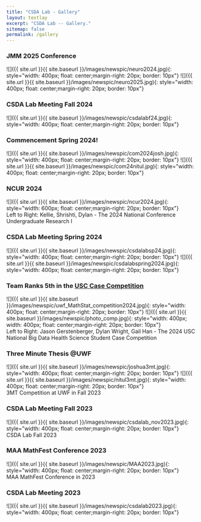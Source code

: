 ```yaml
---
title: "CSDA Lab - Gallery"
layout: textlay
excerpt: "CSDA Lab -- Gallery."
sitemap: false
permalink: /gallery
---
```


### JMM 2025 Conference

![]({{ site.url }}{{ site.baseurl }}/images/newspic/neuro2024.jpg){: style="width: 400px; float: center;margin-right: 20px; border: 10px"} 
![]({{ site.url }}{{ site.baseurl }}/images/newspic/neuro2025.jpg){: style="width: 400px; float: center;margin-right: 20px; border: 10px"} 


### CSDA Lab Meeting Fall 2024
![]({{ site.url }}{{ site.baseurl }}/images/newspic/csdalabf24.jpg){: style="width: 400px; float: center;margin-right: 20px; border: 10px"} 


### Commencement Spring 2024! 
 
![]({{ site.url }}{{ site.baseurl }}/images/newspic/com2024josh.jpg){: style="width: 400px; float: center;margin-right: 20px; border: 10px"} 
![]({{ site.url }}{{ site.baseurl }}/images/newspic/com24nitul.jpg){: style="width: 400px; float: center;margin-right: 20px; border: 10px"} 


### NCUR 2024
![]({{ site.url }}{{ site.baseurl }}/images/newspic/ncur2024.jpg){: style="width: 600px; float: center;margin-right: 20px; border: 10px"} 
<br> Left to Right: Kellie, Shrishti, Dylan - The 2024 National Conference Undergraduate Research
I

### CSDA Lab Meeting Spring 2024
![]({{ site.url }}{{ site.baseurl }}/images/newspic/csdalabsp24.jpg){: style="width: 400px; float: center;margin-right: 20px; border: 10px"} 
![]({{ site.url }}{{ site.baseurl }}/images/newspic/csdalabspring2024.jpg){: style="width: 400px; float: center;margin-right: 20px; border: 10px"} 


<!---### CFGS 2024
![]({{ site.url }}{{ site.baseurl }}/images/newspic/uwf_MathStat_competition2024.jpg){: style="width: 400px; float: center;margin-right: 20px; border: 10px"} 
![]({{ site.url }}{{ site.baseurl }}/images/newspic/photo_comp.jpg){: style="width: 400px; float: center;margin-right: 20px; border: 10px"} <br> Left to Right: Jason Gerstenberger, Dylan Wright, Gail Han - The 2024 USC National Big Data Health Science Student Case Competition-->


### Team Ranks 5th in the [USC Case Competition](https://news.uwf.edu/uwf-team-places-in-top-5-in-national-data-science-competition/) 
![]({{ site.url }}{{ site.baseurl }}/images/newspic/uwf_MathStat_competition2024.jpg){: style="width: 400px; float: center;margin-right: 20px; border: 10px"} ![]({{ site.url }}{{ site.baseurl }}/images/newspic/photo_comp.jpg){: style="width: 400px; width: 400px; float: center;margin-right: 20px; border: 10px"} <br> Left to Right: Jason Gerstenberger, Dylan Wright, Gail Han - The 2024 USC National Big Data Health Science Student Case Competition 

### Three Minute Thesis @UWF
![]({{ site.url }}{{ site.baseurl }}/images/newspic/joshua3mt.jpg){: style="width: 400px; float: center;margin-right: 20px; border: 10px"} ![]({{ site.url }}{{ site.baseurl }}/images/newspic/nitul3mt.jpg){: style="width: 400px; float: center;margin-right: 20px; border: 10px"} <br> 3MT Competition at UWF in Fall 2023

### CSDA Lab Meeting Fall 2023

 ![]({{ site.url }}{{ site.baseurl }}/images/newspic/csdalab_nov2023.jpg){: style="width: 400px; float: center;margin-right: 20px; border: 10px"} <br> CSDA Lab Fall 2023

 
### MAA MathFest Conference 2023

 ![]({{ site.url }}{{ site.baseurl }}/images/newspic/MAA2023.jpg){: style="width: 400px; float: center;margin-right: 20px; border: 10px"} <br> MAA MathFest Conference in 2023

### CSDA Lab Meeting 2023

 ![]({{ site.url }}{{ site.baseurl }}/images/newspic/csdalab2023.jpg){: style="width: 400px; float: center;margin-right: 20px; border: 10px"} 



